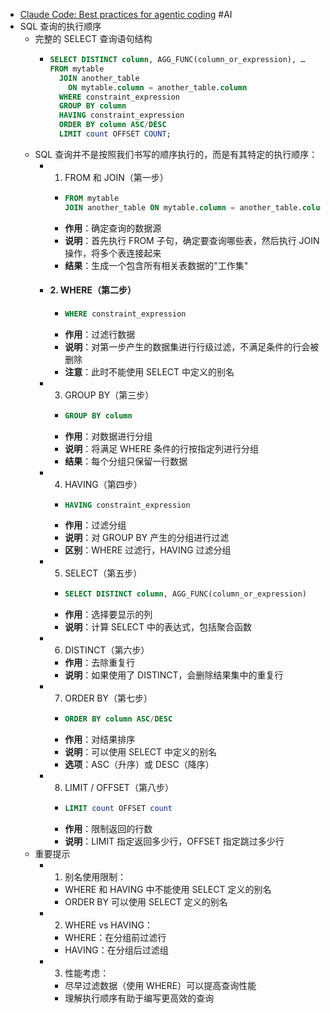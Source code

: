 - [Claude Code: Best practices for agentic coding](https://www.anthropic.com/engineering/claude-code-best-practices) #AI
- SQL 查询的执行顺序
	- 完整的 SELECT 查询语句结构
		- ```sql
		  SELECT DISTINCT column, AGG_FUNC(column_or_expression), …
		  FROM mytable
		    JOIN another_table
		      ON mytable.column = another_table.column
		    WHERE constraint_expression
		    GROUP BY column
		    HAVING constraint_expression
		    ORDER BY column ASC/DESC
		    LIMIT count OFFSET COUNT;
		  ```
	- SQL 查询并不是按照我们书写的顺序执行的，而是有其特定的执行顺序：
		- 1. FROM 和 JOIN（第一步）
			- ```sql
			  FROM mytable
			  JOIN another_table ON mytable.column = another_table.column
			  ```
			- **作用**：确定查询的数据源
			- **说明**：首先执行 FROM 子句，确定要查询哪些表，然后执行 JOIN 操作，将多个表连接起来
			- **结果**：生成一个包含所有相关表数据的"工作集"
		- #### 2. WHERE（第二步）
			- ```sql
			  WHERE constraint_expression
			  ```
			- **作用**：过滤行数据
			- **说明**：对第一步产生的数据集进行行级过滤，不满足条件的行会被删除
			- **注意**：此时不能使用 SELECT 中定义的别名
		- 3. GROUP BY（第三步）
			- ```sql
			  GROUP BY column
			  ```
			- **作用**：对数据进行分组
			- **说明**：将满足 WHERE 条件的行按指定列进行分组
			- **结果**：每个分组只保留一行数据
		- 4. HAVING（第四步）
			- ```sql
			  HAVING constraint_expression
			  ```
			- **作用**：过滤分组
			- **说明**：对 GROUP BY 产生的分组进行过滤
			- **区别**：WHERE 过滤行，HAVING 过滤分组
		- 5. SELECT（第五步）
			- ```sql
			  SELECT DISTINCT column, AGG_FUNC(column_or_expression)
			  ```
			- **作用**：选择要显示的列
			- **说明**：计算 SELECT 中的表达式，包括聚合函数
		- 6. DISTINCT（第六步）
			- **作用**：去除重复行
			- **说明**：如果使用了 DISTINCT，会删除结果集中的重复行
		- 7. ORDER BY（第七步）
			- ```sql
			  ORDER BY column ASC/DESC
			  ```
			- **作用**：对结果排序
			- **说明**：可以使用 SELECT 中定义的别名
			- **选项**：ASC（升序）或 DESC（降序）
		- 8. LIMIT / OFFSET（第八步）
			- ```sql
			  LIMIT count OFFSET count
			  ```
			- **作用**：限制返回的行数
			- **说明**：LIMIT 指定返回多少行，OFFSET 指定跳过多少行
	- 重要提示
		- 1. 别名使用限制：
			- WHERE 和 HAVING 中不能使用 SELECT 定义的别名
			- ORDER BY 可以使用 SELECT 定义的别名
		- 2. WHERE vs HAVING：
			- WHERE：在分组前过滤行
			- HAVING：在分组后过滤组
		- 3. 性能考虑：
			- 尽早过滤数据（使用 WHERE）可以提高查询性能
			- 理解执行顺序有助于编写更高效的查询